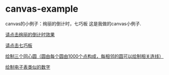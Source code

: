 # canvas-example
canvas的小例子：绚丽的倒计时，七巧板
这是我做的canvas小例子.

[请点击绚丽的倒计时效果](https://xiaoxiaohappy.github.io/canvas-example/index.html)

[请点击七巧板](https://xiaoxiaohappy.github.io/canvas-example/qiqiaoban.html)

[绘制三个同心圆（圆由每个圆由1000个点构成，每相邻的圆可以绘制相关连线）](https://xiaoxiaohappy.github.io/canvas-example/circle_network/index.html)

[绘制电子表类似的数字](https://xiaoxiaohappy.github.io/canvas-example/Canvas_dianzishuzi/test.html)
